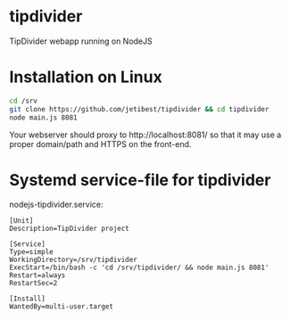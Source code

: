 # tipdivider
TipDivider webapp running on NodeJS

# Installation on Linux
```bash
cd /srv
git clone https://github.com/jetibest/tipdivider && cd tipdivider
node main.js 8081
```

Your webserver should proxy to http://localhost:8081/ so that it may use a proper domain/path and HTTPS on the front-end.

# Systemd service-file for tipdivider
nodejs-tipdivider.service:
```
[Unit]
Description=TipDivider project

[Service]
Type=simple
WorkingDirectory=/srv/tipdivider
ExecStart=/bin/bash -c 'cd /srv/tipdivider/ && node main.js 8081'
Restart=always
RestartSec=2

[Install]
WantedBy=multi-user.target
```
